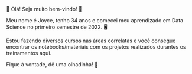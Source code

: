 👋 Olá! Seja muito bem-vindo! 👋

Meu nome é Joyce, tenho 34 anos e comecei meu aprendizado em Data Science no primeiro semestre de 2022. 🖥

Estou fazendo diversos cursos nas áreas correlatas e você consegue encontrar os notebooks/materiais com os projetos realizados durantes os treinamentos aqui.

Fique à vontade, dê uma olhadinha! 👀



<!---
joy09x/joy09x is a ✨ special ✨ repository because its `README.md` (this file) appears on your GitHub profile.
You can click the Preview link to take a look at your changes.
--->

